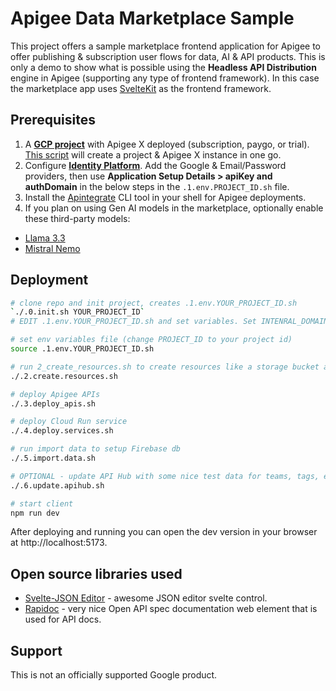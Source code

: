 # Apigee Data Marketplace Sample
This project offers a sample marketplace frontend application for Apigee to offer publishing & subscription user flows for data, AI & API products. This is only a demo to show what is possible using the **Headless API Distribution** engine in Apigee (supporting any type of frontend framework). In this case the marketplace app uses [SvelteKit](https://svelte.dev/) as the frontend framework.

## Prerequisites
1. A [**GCP project**](https://console.cloud.google.com/) with Apigee X deployed (subscription, paygo, or trial). [This script](https://github.com/api-integration-samples/apigee-integration-quickstart) will create a project & Apigee X instance in one go.
2. Configure [**Identity Platform**](https://console.cloud.google.com/customer-identity). Add the Google & Email/Password providers, then use **Application Setup Details > apiKey and authDomain** in the below steps in the `.1.env.PROJECT_ID.sh` file.
3. Install the [Apintegrate](https://github.com/apintegrate/apintegrate) CLI tool in your shell for Apigee deployments.
4. If you plan on using Gen AI models in the marketplace, optionally enable these third-party models:
- [Llama 3.3](https://console.cloud.google.com/vertex-ai/publishers/meta/model-garden/llama-3.3-70b-instruct-maas)
- [Mistral Nemo](https://console.cloud.google.com/vertex-ai/publishers/mistralai/model-garden/mistral-nemo)

## Deployment
```sh
# clone repo and init project, creates .1.env.YOUR_PROJECT_ID.sh
`./.0.init.sh YOUR_PROJECT_ID`
# EDIT .1.env.YOUR_PROJECT_ID.sh and set variables. Set INTENRAL_DOMAINS to the domains of users who should be considered internal, add your email account as ADMIN_EMAIL.

# set env variables file (change PROJECT_ID to your project id)
source .1.env.YOUR_PROJECT_ID.sh

# run 2_create_resources.sh to create resources like a storage bucket and Apigee KVMs
./.2.create.resources.sh

# deploy Apigee APIs
./.3.deploy_apis.sh

# deploy Cloud Run service
./.4.deploy.services.sh

# run import data to setup Firebase db
./.5.import.data.sh

# OPTIONAL - update API Hub with some nice test data for teams, tags, etc..
./.6.update.apihub.sh

# start client
npm run dev
```

After deploying and running you can open the dev version in your browser at http://localhost:5173.

## Open source libraries used
- [Svelte-JSON Editor](https://github.com/josdejong/svelte-jsoneditor) - awesome JSON editor svelte control.
- [Rapidoc](https://rapidocweb.com/) - very nice Open API spec documentation web element that is used for API docs.

## Support
This is not an officially supported Google product.
